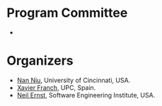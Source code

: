 # Program Committee
* 

# Organizers

* [Nan Niu](http://homepages.uc.edu/~niunn/), University of Cincinnati, USA. 
* [Xavier Franch](https://www.essi.upc.edu/~franch/), UPC, Spain. 
* [Neil Ernst](http://twitter.com/neilernst), Software Engineering Institute, USA.

